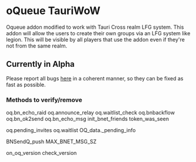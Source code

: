 # oQueue TauriWoW
Oqueue addon modified to work with Tauri Cross realm LFG system. This addon will allow the users to create their own groups via an LFG system like legion. 
This will be visible by all players that use the addon even if they're not from the same realm.

## Currently in Alpha

Please report all bugs [here](https://github.com/Tauri-WoW-Community-Devs/oQueue-Tauri/issues) in a coherent manner, so they can be fixed as fast as possible.

### Methods to verify/remove
oq.bn_echo_raid
oq.announce_relay
oq.waitlist_check
oq.bnbackflow
oq.bn_ok2send
oq.bn_echo_msg
init_bnet_friends
token_was_seen

oq.pending_invites
oq.waitlist
OQ_data._pending_info


BNSendQ_push
MAX_BNET_MSG_SZ

on_oq_version
check_version
